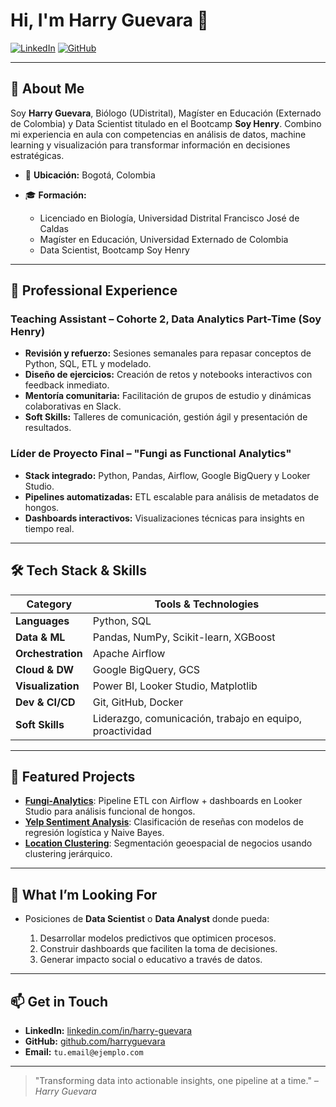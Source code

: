 # Hi, I'm **Harry Guevara** 👋

[![LinkedIn](https://img.shields.io/badge/LinkedIn-harry--guevara-blue?logo=linkedin)](https://linkedin.com/in/harry-guevara) [![GitHub](https://img.shields.io/badge/GitHub-harryguevara-black?logo=github)](https://github.com/harryguevara)

---

## 🚀 About Me

Soy **Harry Guevara**, Biólogo (UDistrital), Magíster en Educación (Externado de Colombia) y Data Scientist titulado en el Bootcamp **Soy Henry**. Combino mi experiencia en aula con competencias en análisis de datos, machine learning y visualización para transformar información en decisiones estratégicas.

* 📍 **Ubicación:** Bogotá, Colombia
* 🎓 **Formación:**

  * Licenciado en Biología, Universidad Distrital Francisco José de Caldas
  * Magíster en Educación, Universidad Externado de Colombia
  * Data Scientist, Bootcamp Soy Henry

---

## 💼 Professional Experience

### Teaching Assistant – Cohorte 2, Data Analytics Part-Time (Soy Henry)

* **Revisión y refuerzo:** Sesiones semanales para repasar conceptos de Python, SQL, ETL y modelado.
* **Diseño de ejercicios:** Creación de retos y notebooks interactivos con feedback inmediato.
* **Mentoría comunitaria:** Facilitación de grupos de estudio y dinámicas colaborativas en Slack.
* **Soft Skills:** Talleres de comunicación, gestión ágil y presentación de resultados.

### Líder de Proyecto Final – "Fungi as Functional Analytics"

* **Stack integrado:** Python, Pandas, Airflow, Google BigQuery y Looker Studio.
* **Pipelines automatizadas:** ETL escalable para análisis de metadatos de hongos.
* **Dashboards interactivos:** Visualizaciones técnicas para insights en tiempo real.

---

## 🛠️ Tech Stack & Skills

| Category          | Tools & Technologies                                     |
| ----------------- | -------------------------------------------------------- |
| **Languages**     | Python, SQL                                              |
| **Data & ML**     | Pandas, NumPy, Scikit-learn, XGBoost                     |
| **Orchestration** | Apache Airflow                                           |
| **Cloud & DW**    | Google BigQuery, GCS                                     |
| **Visualization** | Power BI, Looker Studio, Matplotlib                      |
| **Dev & CI/CD**   | Git, GitHub, Docker                                      |
| **Soft Skills**   | Liderazgo, comunicación, trabajo en equipo, proactividad |

---

## 📂 Featured Projects

* **[Fungi-Analytics](https://github.com/harryguevara/fungi-analytics)**: Pipeline ETL con Airflow + dashboards en Looker Studio para análisis funcional de hongos.
* **[Yelp Sentiment Analysis](https://github.com/harryguevara/yelp-sentiment)**: Clasificación de reseñas con modelos de regresión logística y Naive Bayes.
* **[Location Clustering](https://github.com/harryguevara/location-clustering)**: Segmentación geoespacial de negocios usando clustering jerárquico.

---

## 🎯 What I’m Looking For

* Posiciones de **Data Scientist** o **Data Analyst** donde pueda:

  1. Desarrollar modelos predictivos que optimicen procesos.
  2. Construir dashboards que faciliten la toma de decisiones.
  3. Generar impacto social o educativo a través de datos.

---

## 📫 Get in Touch

* **LinkedIn:** [linkedin.com/in/harry-guevara](https://linkedin.com/in/harry-guevara)
* **GitHub:** [github.com/harryguevara](https://github.com/harryguevara)
* **Email:** `tu.email@ejemplo.com`

---

> "Transforming data into actionable insights, one pipeline at a time."
> *– Harry Guevara*
